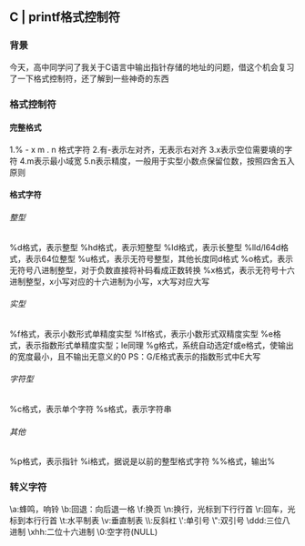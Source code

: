 ## C | printf格式控制符

### 背景

今天，高中同学问了我关于C语言中输出指针存储的地址的问题，借这个机会复习了一下格式控制符，还了解到一些神奇的东西
### 格式控制符
#### 完整格式
1.% - x m . n 格式字符
2.有-表示左对齐，无表示右对齐
3.x表示空位需要填的字符
4.m表示最小域宽
5.n表示精度，一般用于实型小数点保留位数，按照四舍五入原则
#### 格式字符
###### 整型
%d格式，表示整型
%hd格式，表示短整型
%ld格式，表示长整型
%lld/l64d格式，表示64位整型
%u格式，表示无符号整型，其他长度同d格式
%o格式，表示无符号八进制整型，对于负数直接将补码看成正数转换
%x格式，表示无符号十六进制整型，x小写对应的十六进制为小写，x大写对应大写
###### 实型
%f格式，表示小数形式单精度实型
%lf格式，表示小数形式双精度实型
%e格式，表示指数形式单精度实型；le同理
%g格式，系统自动选定f或e格式，使输出的宽度最小，且不输出无意义的0
PS：G/E格式表示的指数形式中E大写
###### 字符型
%c格式，表示单个字符
%s格式，表示字符串
###### 其他
%p格式，表示指针
%i格式，据说是以前的整型格式字符
%%格式，输出%
### 转义字符
\a:蜂鸣，响铃 
\b:回退：向后退一格 
\f:换页 
\n:换行，光标到下行行首 
\r:回车，光标到本行行首 
\t:水平制表 
\v:垂直制表 
\\\\:反斜杠 
\\':单引号 
\\":双引号 
\ddd:三位八进制 
\xhh:二位十六进制 
\0:空字符(NULL)